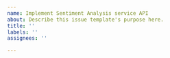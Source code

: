 ```yaml
---
name: Implement Sentiment Analysis service API
about: Describe this issue template's purpose here.
title: ''
labels: ''
assignees: ''

---
```




